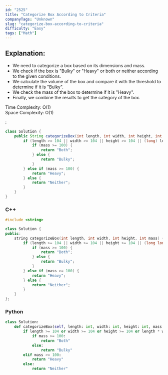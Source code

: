 ```yaml
---
id: "2525"
title: "Categorize Box According to Criteria"
companyTags: "Unknown"
slug: "categorize-box-according-to-criteria"
difficulty: "Easy"
tags: ["Math"]
---
```


## Explanation:
- We need to categorize a box based on its dimensions and mass.
- We check if the box is "Bulky" or "Heavy" or both or neither according to the given conditions.
- We calculate the volume of the box and compare it with the threshold to determine if it is "Bulky".
- We check the mass of the box to determine if it is "Heavy".
- Finally, we combine the results to get the category of the box.

Time Complexity: O(1)  
Space Complexity: O(1)

:

```java
class Solution {
    public String categorizeBox(int length, int width, int height, int mass) {
        if (length >= 104 || width >= 104 || height >= 104 || (long) length * width * height >= 1e9) {
            if (mass >= 100) {
                return "Both";
            } else {
                return "Bulky";
            }
        } else if (mass >= 100) {
            return "Heavy";
        } else {
            return "Neither";
        }
    }
}
```

### C++
```cpp
#include <string>

class Solution {
public:
    string categorizeBox(int length, int width, int height, int mass) {
        if (length >= 104 || width >= 104 || height >= 104 || (long long) length * width * height >= 1e9) {
            if (mass >= 100) {
                return "Both";
            } else {
                return "Bulky";
            }
        } else if (mass >= 100) {
            return "Heavy";
        } else {
            return "Neither";
        }
    }
};
```

### Python
```python
class Solution:
    def categorizeBox(self, length: int, width: int, height: int, mass: int) -> str:
        if length >= 104 or width >= 104 or height >= 104 or length * width * height >= 1e9:
            if mass >= 100:
                return "Both"
            else:
                return "Bulky"
        elif mass >= 100:
            return "Heavy"
        else:
            return "Neither"
```